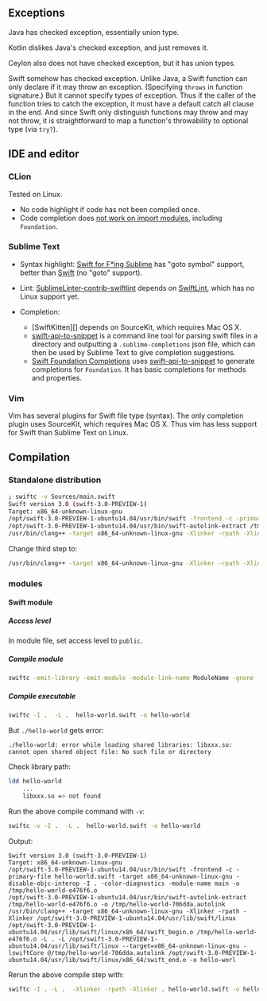 Exceptions
------------

Java has checked exception, essentially union type.

Kotlin dislikes Java's checked exception, and just removes it.

Ceylon also does not have checked exception, but it has union types.

Swift somehow has checked exception.
Unlike Java, a Swift function can only declare if it may throw an exception.
(Specifying `throws` in function signature.)
But it cannot specify types of exception.
Thus if the caller of the function tries to catch the exception,
it must have a default catch all clause in the end.
And since Swift only distinguish functions may throw and may not throw,
it is straightforward to map a function's throwability to optional type
(via `try?`).

IDE and editor
----------------

### CLion

Tested on Linux.

- No code highlight if code has not been compiled once.
- Code completion does [not work on import modules][CPP-5325],
    including `Foundation`.

[CPP-5325]: https://youtrack.jetbrains.com/issue/CPP-5325

### Sublime Text

- Syntax highlight: [Swift for F*ing Sublime][] has "goto symbol" support,
    better than [Swift][] (no "goto" support).

- Lint: [Sublime​Linter-contrib-swiftlint][] depends on [SwiftLint][],
    which has no Linux support yet.

- Completion:

    * [Swift​Kitten][] depends on SourceKit, which requires Mac OS X.
    * [swift-api-to-snippet][] is a command line tool
        for parsing swift files in a directory
        and outputting a `.sublime-completions` json file,
        which can then be used by Sublime Text to give completion suggestions.
    * [Swift Foundation Completions][] uses [swift-api-to-snippet][]
        to generate completions for `Foundation`.
        It has basic completions for methods and properties.

[Swift for F*ing Sublime]: https://github.com/colinta/Swift-for-f-ing-sublime
[Swift]: https://packagecontrol.io/packages/Swift
[Sublime​Linter-contrib-swiftlint]: https://github.com/mailiam/SublimeLinter-contrib-swiftlint
[SwiftLint]: https://github.com/realm/SwiftLint
[Swift Foundation Completions]: https://github.com/hatunike/Swift-Foundation-Sublime-Autocomplete-Package
[swift-api-to-snippet]: https://github.com/hatunike/swift-api-to-snippet
[SwiftKitten]: https://github.com/johncsnyder/SwiftKitten

### Vim

Vim has several plugins for Swift file type (syntax).
The only completion plugin uses SourceKit, which requires Mac OS X.
Thus vim has less support for Swift than Sublime Text on Linux.


Compilation
--------------

### Standalone distribution

```sh
; swiftc -v Sources/main.swift
Swift version 3.0 (swift-3.0-PREVIEW-1)
Target: x86_64-unknown-linux-gnu
/opt/swift-3.0-PREVIEW-1-ubuntu14.04/usr/bin/swift -frontend -c -primary-file Sources/main.swift -target x86_64-unknown-linux-gnu -disable-objc-interop -color-diagnostics -module-name main -o /tmp/main-12721f.o
/opt/swift-3.0-PREVIEW-1-ubuntu14.04/usr/bin/swift-autolink-extract /tmp/main-12721f.o -o /tmp/main-fff5e8.autolink
/usr/bin/clang++ -target x86_64-unknown-linux-gnu -Xlinker -rpath -Xlinker /opt/swift-3.0-PREVIEW-1-ubuntu14.04/usr/lib/swift/linux /opt/swift-3.0-PREVIEW-1-ubuntu14.04/usr/lib/swift/linux/x86_64/swift_begin.o /tmp/main-12721f.o -L /opt/swift-3.0-PREVIEW-1-ubuntu14.04/usr/lib/swift/linux --target=x86_64-unknown-linux-gnu -lswiftCore @/tmp/main-fff5e8.autolink /opt/swift-3.0-PREVIEW-1-ubuntu14.04/usr/lib/swift/linux/x86_64/swift_end.o -o main
```

Change third step to:

```sh
/usr/bin/clang++ -target x86_64-unknown-linux-gnu -Xlinker -rpath -Xlinker '$ORIGIN/lib' /opt/swift-3.0-PREVIEW-1-ubuntu14.04/usr/lib/swift/linux/x86_64/swift_begin.o /tmp/main-12721f.o -L lib --target=x86_64-unknown-linux-gnu -lswiftCore @/tmp/main-fff5e8.autolink /opt/swift-3.0-PREVIEW-1-ubuntu14.04/usr/lib/swift/linux/x86_64/swift_end.o -o main
```

### modules

#### Swift module

##### Access level

In module file, set access level to `public`.

##### Compile module

```sh
swiftc -emit-library -emit-module -module-link-name ModuleName -gnone -O ModuleName.swift
```

##### Compile executable

```sh
swiftc -I .  -L .  hello-world.swift -o hello-world
```

But `./hello-world` gets error:

```
./hello-world: error while loading shared libraries: libxxx.so:
cannot open shared object file: No such file or directory
```

Check library path:

```sh
ldd hello-world
    ...
    libxxx.so => not found
```

Run the above compile command with `-v`:

```sh
swiftc -v -I .  -L .  hello-world.swift -o hello-world
```

Output:

```
Swift version 3.0 (swift-3.0-PREVIEW-1)
Target: x86_64-unknown-linux-gnu
/opt/swift-3.0-PREVIEW-1-ubuntu14.04/usr/bin/swift -frontend -c -primary-file hello-world.swift -target x86_64-unknown-linux-gnu -disable-objc-interop -I . -color-diagnostics -module-name main -o /tmp/hello-world-e476f6.o
/opt/swift-3.0-PREVIEW-1-ubuntu14.04/usr/bin/swift-autolink-extract /tmp/hello-world-e476f6.o -o /tmp/hello-world-706dda.autolink
/usr/bin/clang++ -target x86_64-unknown-linux-gnu -Xlinker -rpath -Xlinker /opt/swift-3.0-PREVIEW-1-ubuntu14.04/usr/lib/swift/linux /opt/swift-3.0-PREVIEW-1-ubuntu14.04/usr/lib/swift/linux/x86_64/swift_begin.o /tmp/hello-world-e476f6.o -L . -L /opt/swift-3.0-PREVIEW-1-ubuntu14.04/usr/lib/swift/linux --target=x86_64-unknown-linux-gnu -lswiftCore @/tmp/hello-world-706dda.autolink /opt/swift-3.0-PREVIEW-1-ubuntu14.04/usr/lib/swift/linux/x86_64/swift_end.o -o hello-worl
```

Rerun the above compile step with:

```sh
swiftc -I . -L .  -Xlinker -rpath -Xlinker . hello-world.swift -o hello-world
```
